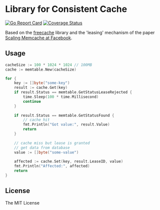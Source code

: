 # Library for Consistent Cache
[![Go Report Card](https://goreportcard.com/badge/github.com/quangtung97/memtable)](https://goreportcard.com/report/github.com/quangtung97/memtable)
[![Coverage Status](https://coveralls.io/repos/github/QuangTung97/memtable/badge.svg?branch=master)](https://coveralls.io/github/QuangTung97/memtable?branch=master)

Based on the [freecache](https://github.com/coocood/freecache) library and the 'leasing' mechanism of the paper
[Scaling Memcache at Facebook](https://www.usenix.org/system/files/conference/nsdi13/nsdi13-final170_update.pdf).

## Usage

```go
cacheSize := 100 * 1024 * 1024 // 100MB
cache := memtable.New(cacheSize)

for {
    key := []byte("some-key")
    result := cache.Get(key)
    if result.Status == memtable.GetStatusLeaseRejected {
    	time.Sleep(100 * time.Millisecond)
    	continue
    }
    
    if result.Status == memtable.GetStatusFound {
    	// cache hit
    	fmt.Println("Got value:", result.Value)
    	return
    }
    
    // cache miss but lease is granted
    // get data from database
    value := []byte("some-value")
    
    affected := cache.Set(key, result.LeaseID, value)
    fmt.Println("Affected:", affected)
    return
}
```

## License

The MIT License